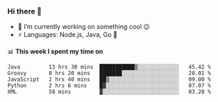 ### Hi there 👋

<!--
**nodejh/nodejh** is a ✨ _special_ ✨ repository because its `README.md` (this file) appears on your GitHub profile.

Here are some ideas to get you started:

- 🔭 I’m currently working on ...
- 🌱 I’m currently learning ...
- 👯 I’m looking to collaborate on ...
- 🤔 I’m looking for help with ...
- 💬 Ask me about ...
- 📫 How to reach me: ...
- 😄 Pronouns: ...
- ⚡ Fun fact: ...
-->

- 🔭 I’m currently working on something cool :wink:
- ⚡ Languages: Node.js, Java, Go :thought_balloon:

📊 **This week I spent my time on**

<!--START_SECTION:waka-->
```text
Java         13 hrs 30 mins  ███████████▒░░░░░░░░░░░░░   45.42 % 
Groovy       8 hrs 20 mins   ███████░░░░░░░░░░░░░░░░░░   28.01 % 
JavaScript   2 hrs 40 mins   ██▒░░░░░░░░░░░░░░░░░░░░░░   09.00 % 
Python       2 hrs 6 mins    █▓░░░░░░░░░░░░░░░░░░░░░░░   07.07 % 
XML          58 mins         ▓░░░░░░░░░░░░░░░░░░░░░░░░   03.28 % 
```
<!--END_SECTION:waka-->


<!--
:traffic_light: **Visitors**

![visitors](https://visitor-badge.glitch.me/badge?page_id=nodejh.nodejh)
-->
